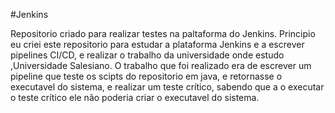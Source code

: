 #J e n k i n s   

Repositorio criado para realizar testes na paltaforma do Jenkins.
Principio eu criei este repositorio para estudar a plataforma Jenkins e a escrever pipelines CI/CD, e realizar o trabalho da universidade onde estudo ,Universidade Salesiano. 
O trabalho que foi realizado era de escrever um pipeline que teste os scipts do repositorio em java, e retornasse o executavel do sistema, e realizar um teste crítico, sabendo que a o executar o teste crítico ele não poderia criar o executavel do sistema. 
